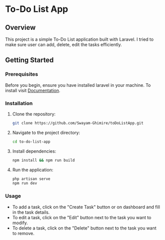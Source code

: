 # To-Do List App

## Overview
This project is a simple To-Do List application built with Laravel. I tried to make sure user can add, delete, edit the tasks efficiently.

## Getting Started

### Prerequisites
Before you begin, ensure you have installed laravel in your machine. To install visit
<a href="https://laravel.com/docs/11.x/installation">Documentation</a>.

### Installation
1. Clone the repository:
    ```sh
    git clone https://github.com/Swayam-Ghimire/toDoListApp.git
    ```
2. Navigate to the project directory:
    ```sh
    cd to-do-list-app
    ```
3. Install dependencies:
    ```sh
    npm install && npm run build
    ```

4. Run the application:
    ```sh
    php artisan serve
    npm run dev
    ```

### Usage
- To add a task, click on the "Create Task" button or on dashboard and fill in the task details.
- To edit a task, click on the "Edit" button next to the task you want to modify.
- To delete a task, click on the "Delete" button next to the task you want to remove.